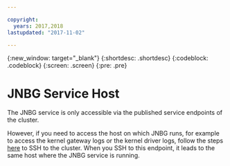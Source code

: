 ```yaml
---

copyright:
  years: 2017,2018
lastupdated: "2017-11-02"

---
```


<!-- Attribute definitions -->
{:new_window: target="_blank"}
{:shortdesc: .shortdesc}
{:codeblock: .codeblock}
{:screen: .screen}
{:pre: .pre}

# JNBG Service Host

The JNBG service is only accessible via the published service endpoints of the cluster.

However, if you need to access the host on which JNBG runs, for example to access the kernel gateway logs or the kernel driver logs, follow the steps [here](/docs/services/AnalyticsEngine/Connect-using-SSH.html) to SSH to the cluster. When you SSH to this endpoint, it leads to the same host where the JNBG service is running.
